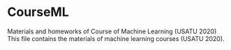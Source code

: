 # CourseML
Materials and homeworks of Course of Machine Learning (USATU 2020)
This file contains the materials of machine learning courses (USATU 2020).
